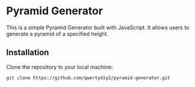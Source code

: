 # Pyramid Generator

This is a simple Pyramid Generator built with JavaScript. It allows users to generate a pyramid of a specified height.

## Installation

Clone the repository to your local machine:

```bash
git clone https://github.com/qwertydiy2/pyramid-generator.git
```

